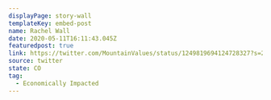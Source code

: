```yaml
---
displayPage: story-wall
templateKey: embed-post
name: Rachel Wall
date: 2020-05-11T16:11:43.045Z
featuredpost: true
link: https://twitter.com/MountainValues/status/1249819694124728327?s=20
source: twitter
state: CO
tag:
  - Economically Impacted
---
```

